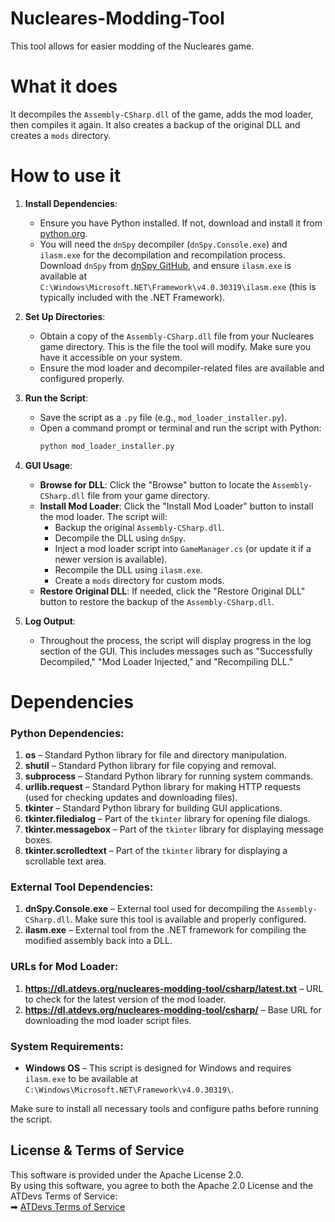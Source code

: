 # Nucleares-Modding-Tool
This tool allows for easier modding of the Nucleares game.

# What it does
It decompiles the `Assembly-CSharp.dll` of the game, adds the mod loader, then compiles it again. It also creates a backup of the original DLL and creates a `mods` directory.

# How to use it

1. **Install Dependencies**:
   - Ensure you have Python installed. If not, download and install it from [python.org](https://www.python.org/downloads/).
   - You will need the `dnSpy` decompiler (`dnSpy.Console.exe`) and `ilasm.exe` for the decompilation and recompilation process. Download `dnSpy` from [dnSpy GitHub](https://github.com/dnSpy/dnSpy), and ensure `ilasm.exe` is available at `C:\Windows\Microsoft.NET\Framework\v4.0.30319\ilasm.exe` (this is typically included with the .NET Framework).
   
2. **Set Up Directories**:
   - Obtain a copy of the `Assembly-CSharp.dll` file from your Nucleares game directory. This is the file the tool will modify. Make sure you have it accessible on your system.
   - Ensure the mod loader and decompiler-related files are available and configured properly.

3. **Run the Script**:
   - Save the script as a `.py` file (e.g., `mod_loader_installer.py`).
   - Open a command prompt or terminal and run the script with Python:
     ```bash
     python mod_loader_installer.py
     ```

4. **GUI Usage**:
   - **Browse for DLL**: Click the "Browse" button to locate the `Assembly-CSharp.dll` file from your game directory.
   - **Install Mod Loader**: Click the "Install Mod Loader" button to install the mod loader. The script will:
     - Backup the original `Assembly-CSharp.dll`.
     - Decompile the DLL using `dnSpy`.
     - Inject a mod loader script into `GameManager.cs` (or update it if a newer version is available).
     - Recompile the DLL using `ilasm.exe`.
     - Create a `mods` directory for custom mods.
   - **Restore Original DLL**: If needed, click the "Restore Original DLL" button to restore the backup of the `Assembly-CSharp.dll`.

5. **Log Output**:
   - Throughout the process, the script will display progress in the log section of the GUI. This includes messages such as "Successfully Decompiled," "Mod Loader Injected," and "Recompiling DLL."

# Dependencies

### **Python Dependencies:**
1. **os** – Standard Python library for file and directory manipulation.
2. **shutil** – Standard Python library for file copying and removal.
3. **subprocess** – Standard Python library for running system commands.
4. **urllib.request** – Standard Python library for making HTTP requests (used for checking updates and downloading files).
5. **tkinter** – Standard Python library for building GUI applications.
6. **tkinter.filedialog** – Part of the `tkinter` library for opening file dialogs.
7. **tkinter.messagebox** – Part of the `tkinter` library for displaying message boxes.
8. **tkinter.scrolledtext** – Part of the `tkinter` library for displaying a scrollable text area.

### **External Tool Dependencies:**
1. **dnSpy.Console.exe** – External tool used for decompiling the `Assembly-CSharp.dll`. Make sure this tool is available and properly configured.
2. **ilasm.exe** – External tool from the .NET framework for compiling the modified assembly back into a DLL.

### **URLs for Mod Loader:**
1. **https://dl.atdevs.org/nucleares-modding-tool/csharp/latest.txt** – URL to check for the latest version of the mod loader.
2. **https://dl.atdevs.org/nucleares-modding-tool/csharp/** – Base URL for downloading the mod loader script files.

### **System Requirements:**
- **Windows OS** – This script is designed for Windows and requires `ilasm.exe` to be available at `C:\Windows\Microsoft.NET\Framework\v4.0.30319\`.

Make sure to install all necessary tools and configure paths before running the script.

## License & Terms of Service
This software is provided under the Apache License 2.0.  
By using this software, you agree to both the Apache 2.0 License and the ATDevs Terms of Service:  
➡ [ATDevs Terms of Service](https://docs.atdevs.org/terms/tos.html)
